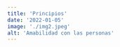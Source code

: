 ```yaml
---
title: 'Principios'
date: '2022-01-05'
image: './img2.jpeg'
alt: 'Amabilidad con las personas'
---
```

